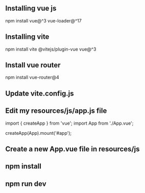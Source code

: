 

## Installing vue js

npm install vue@^3 vue-loader@^17

## Installing vite 

npm install vite @vitejs/plugin-vue vue@^3

## Install vue router 

npm install vue-router@4

## Update vite.config.js




## Edit my resources/js/app.js file

import { createApp } from 'vue';
import App from './App.vue';

createApp(App).mount('#app');


## Create a new App.vue file in resources/js



## npm install
## npm run dev






